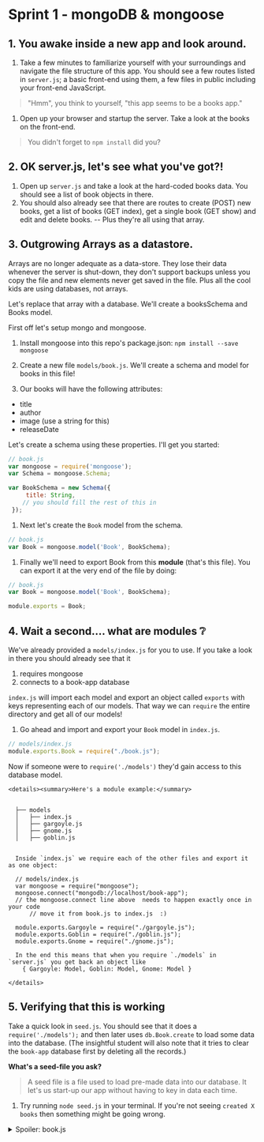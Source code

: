 # Sprint 1 - mongoDB & mongoose

## 1. You awake inside a new app and look around.

1. Take a few minutes to familiarize yourself with your surroundings and navigate the file structure of this app.  You should see a few routes listed in `server.js`; a basic front-end using them, a few files in public including your front-end JavaScript.  
  > "Hmm", you think to yourself, "this app seems to be a books app."

1. Open up your browser and startup the server.  Take a look at the books on the front-end.
  > You didn't forget to `npm install` did you?

## 2. OK server.js, let's see what you've got?!

1. Open up `server.js` and take a look at the hard-coded books data.  You should see a list of book objects in there.
1. You should also already see that there are routes to create (POST) new books, get a list of books (GET index), get a single book (GET show) and edit and delete books.  -- Plus they're all using that array.  

## 3. Outgrowing Arrays as a datastore.

Arrays are no longer adequate as a data-store.  They lose their data whenever the server is shut-down, they don't support backups unless you copy the file and new elements never get saved in the file.  Plus all the cool kids are using databases, not arrays.

Let's replace that array with a database.  We'll create a booksSchema and Books model.  

First off let's setup mongo and mongoose.  

1. Install mongoose into this repo's package.json: `npm install --save mongoose`
1. Create a new file `models/book.js`. We'll create a schema and model for books in this file!

1. Our books will have the following attributes:
  * title
  * author
  * image (use a string for this)
  * releaseDate

  Let's create a schema using these properties.  I'll get you started:

  ```js
  // book.js
  var mongoose = require('mongoose');
  var Schema = mongoose.Schema;

  var BookSchema = new Schema({
       title: String,
      // you should fill the rest of this in
   });
  ```

1. Next let's create the `Book` model from the schema.  
  ```js
  // book.js
  var Book = mongoose.model('Book', BookSchema);
  ```

1. Finally we'll need to export Book from this **module** (that's this file).  You can export it at the very end of the file by doing:
  ```js
  // book.js
  var Book = mongoose.model('Book', BookSchema);

  module.exports = Book;
  ```

## 4. Wait a second.... what are modules :grey_question:

We've already provided a `models/index.js` for you to use.  If you take a look in there you should already see that it
  1. requires mongoose
  1. connects to a book-app database

`index.js` will import each model and export an object called `exports` with keys representing each of our models.  That way we can `require` the entire directory and get all of our models!  

1. Go ahead and import and export your `Book` model in `index.js`.
  ```js
  // models/index.js
  module.exports.Book = require("./book.js");
  ```
  Now if someone were to `require('./models')` they'd gain access to this database model.

    <details><summary>Here's a module example:</summary>


      ├── models
      │   ├── index.js
      │   ├── gargoyle.js
      │   ├── gnome.js
      │   ├── goblin.js


      Inside `index.js` we require each of the other files and export it as one object:

      // models/index.js
      var mongoose = require("mongoose");
      mongoose.connect("mongodb://localhost/book-app");   
      // the mongoose.connect line above  needs to happen exactly once in your code
          // move it from book.js to index.js  :)

      module.exports.Gargoyle = require("./gargoyle.js");
      module.exports.Goblin = require("./goblin.js");
      module.exports.Gnome = require("./gnome.js");

      In the end this means that when you require `./models` in `server.js` you get back an object like
        { Gargoyle: Model, Goblin: Model, Gnome: Model }

    </details>


## 5. Verifying that this is working

Take a quick look in `seed.js`.  You should see that it does a `require('./models');` and then later uses `db.Book.create` to load some data into the database.  (The insightful student will also note that it tries to clear the `book-app` database first by deleting all the records.)

**What's a seed-file you ask?**
> A seed file is a file used to load pre-made data into our database.  It let's us start-up our app without having to key in data each time.

1. Try running `node seed.js` in your terminal.
  If you're not seeing `created X books` then something might be going wrong.  

  <details><summary>Spoiler: book.js</summary>
  ```js
  // entire book.js so far
  var mongoose = require('mongoose'),
    Schema = mongoose.Schema;

  var BookSchema = new Schema({
    title: String,
    author: String,
    image: String,
    release_date: String
  });

  var Book = mongoose.model('Book', BookSchema);

  module.exports = Book;
  ```
  </details>

1. You can use robomongo to check out your database.  If you got an error message try to debug, and if you're stuck ask for help.  


## 6. Connecting the database to the server

Next we'll start to use our new model in `server.js`.

1. Go ahead and open `server.js`.  
1. Add the correct require statement to `server.js` to import your modules.  `var db = require('./models')`.  This should go near the top as part of the "SETUP and CONFIGURATION".
1. Now delete the hard-coded books array.  We'll start to replace each route with the correct code to use the database instead.  From now on when we want to get to a book we'll use mongoose methods and access `db.Books`.

1. Find the books index route and replace it with the following code:
  ```js
  // server.js
  app.get('/api/books', function (req, res) {
    // send all books as JSON response
    db.Book.find(function(err, books){
      if (err) { return console.log("index error: " + err); }
      res.json(books);
    });
  });
  ```

1. Restart your server and if you've successfully seeded your database you should see all the seeded books when you refresh the page.


## 7. Challenge!

On your own use the mongoose methods to replace the other `/api/books*` routes with mongoose commands.

Make sure you look back to the lecture notes for info on the most important methods like:
* find
* findOneAndRemove
* new
* save

